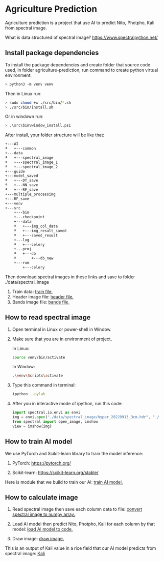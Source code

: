 # Agriculture Prediction

Agriculture prediction is a project that use AI to predict Nito, Photpho, Kali from spectral image.

What is data structured of spectral image? <https://www.spectralpython.net/>


## Install package dependencies

To install the package dependencies and create folder that source code used, in folder agriculture-prediction, run command to create python virtual environment:

```bash
> python3 -m venv venv
```

Then in Linux run:

```bash
> sudo chmod +x ./src/bin/*.sh
> ./src/bin/install.sh
```

Or in windown run:

```bash
> .\src\bin\window_install.ps1
```

After install, your folder structure will be like that:

```bash
+---AI
ª   +---common
+---data
ª   +---spectral_image
ª   +---spectral_image_1
ª   +---spectral_image_2
+---guide
+---model_saved
ª   +---DT_save
ª   +---NN_save
ª   +---RF_save
+---multiple_processing
+---RF_save
+---venv
+---src
    +---bin
    +---checkpoint
    +---data
    ª   +---img_col_data
    ª   +---img_result_saved
    ª   +---saved_result
    +---log
    ª   +---celery
    +---proj
    ª   +---db
    ª       +---db_new
    +---run
        +---celery
```

Then download spectral images in these links and save to folder ./data/spectral_image
1) Train data: [train file.](https://docs.google.com/spreadsheets/d/10Wp1fz59lR28xio-lvEcxIZ8OE09b267/edit?usp=sharing&ouid=101687776546423364812&rtpof=true&sd=true)
2) Header image file: [header file.](https://drive.google.com/file/d/1-FeYM1thYKsi6yO2wcq_kHSVfwjpz9ki/view?usp=sharing)
3) Bands image file: [bands file.](https://drive.google.com/file/d/1dklZdpA4T_NShh1JvcG4PF4MLpzOMb-k/view?usp=sharing)

## How to read spectral image
1) Open terminal in Linux or power-shell in Window.
2) Make sure that you are in environment of project.

	In Linux:
	```bash
	source venv/bin/activate
	```

	In Window:
	```bash
	.\venv\Scripts\activate
	```
4) Type this command in terminal:

	```bash
	ipython --pylab
	```
4) After you in interactive mode of ipython, run this code:
	```python
	import spectral.io.envi as envi
	img = envi.open("./data/spectral_image/hyper_20220913_3cm.hdr", "./data/spectral_image/hyper_20220913_3cm.img")
	from spectral import open_image, imshow
	view = imshow(img)
	```

## How to train AI model

We use PyTorch and Scikit-learn library to train the model inference: 
1) PyTorch: <https://pytorch.org/>

2) Scikit-learn: <https://scikit-learn.org/stable/>

Here is module that we build to train our AI: [train AI model.](https://github.com/Hieucaohd/agriculture-prediction/blob/main/AI/common/read_spectral_common.py)



## How to calculate image

1) Read spectral image then save each column data to file: [convert spectral image to numpy array.](https://github.com/Hieucaohd/agricultural-prediction/blob/main/src/convert_img_to_np.ipynb)

2) Load AI model then predict Nito, Photpho, Kali for each column by that model: [load AI model to code.](https://github.com/Hieucaohd/agricultural-prediction/blob/main/src/bulk_calculate.ipynb)

3) Draw image: [draw image.](https://github.com/Hieucaohd/agricultural-prediction/blob/main/src/draw_img.ipynb)

This is an output of Kali value in a rice field that our AI model predicts from spectral image: [Kali](https://drive.google.com/file/d/1JZhQGkN3quckHi6w2KTPkBo981xNZdnu/view?usp=sharing)


